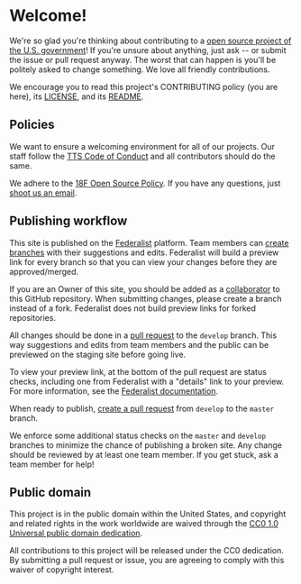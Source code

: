 # Welcome!

We're so glad you're thinking about contributing to a [open source project of the U.S. government](https://code.gov/)! If you're unsure about anything, just ask -- or submit the issue or pull request anyway. The worst that can happen is you'll be politely asked to change something. We love all friendly contributions.

We encourage you to read this project's CONTRIBUTING policy (you are here), its [LICENSE](LICENSE.md), and its [README](README.md).

## Policies

We want to ensure a welcoming environment for all of our projects. Our staff follow the [TTS Code of Conduct](https://18f.gsa.gov/code-of-conduct/) and all contributors should do the same.

We adhere to the [18F Open Source Policy](https://github.com/18f/open-source-policy). If you have any questions, just [shoot us an email](mailto:18f@gsa.gov).

## Publishing workflow

This site is published on the [Federalist](https://federalist.18f.gov/)
platform. Team members can [create
branches](https://help.github.com/en/articles/creating-and-deleting-branches-within-your-repository)
with their suggestions and edits. Federalist will build a preview link for
every branch so that you can view your changes before they are approved/merged.

If you are an Owner of this site, you should be added as
a [collaborator](https://help.github.com/en/articles/inviting-collaborators-to-a-personal-repository)
to this GitHub repository. When submitting changes, please create a branch
instead of a fork. Federalist does not build preview links for forked
repositories.

All changes should be done in a [pull
request](https://help.github.com/en/articles/creating-a-pull-request) to the
`develop` branch. This way suggestions and edits from team members and the
public can be previewed on the staging site before going live.

To view your preview link, at the bottom of the pull request are status checks,
including one from Federalist with a "details" link to your preview. For more
information, see the [Federalist
documentation](https://federalist.18f.gov/documentation/previews/).

When ready to publish, [create a pull request](https://github.com/GSA/sdg-indicators-usa/compare/master...develop?expand=1)
from `develop` to the `master` branch.

We enforce some additional status checks on the `master` and `develop` branches
to minimize the chance of publishing a broken site. Any change should be
reviewed by at least one team member. If you get stuck, ask a team member for
help!


## Public domain

This project is in the public domain within the United States, and copyright and related rights in the work worldwide are waived through the [CC0 1.0 Universal public domain dedication](https://creativecommons.org/publicdomain/zero/1.0/).

All contributions to this project will be released under the CC0 dedication. By submitting a pull request or issue, you are agreeing to comply with this waiver of copyright interest.

